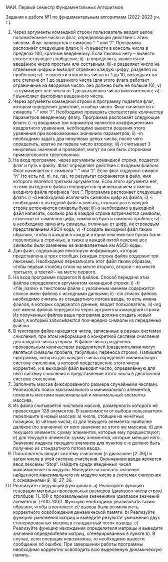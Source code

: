МАИ. Первый семестр Фундаментальных Алгоритмов

Задания к работе №1 по фундаментальным
алгоритмам (2022-2023 уч. г.).
1. Через аргументы командной строки пользователь вводит целое
положительное число и флаг, определяющий действие с этим числом.
Флаг начинается с символа “-” или “/”. Программа распознаёт
следующие флаги:
i) -h вывести в консоль числа в пределах 100, кратные введённому.
Если таковых нету – вывести соответствующее сообщение;
ii) -p определить, является ли введённое число простым или
составным;
iii)-s разделяет число на отдельные цифры и выводит отдельно каждую
цифру, разделяя их пробелом;
iv) -e вывести в консоль числа от 1 до 10, возводя их во все степени от 1
до заданного числа (для этого флага работает ограничение на
вводимое число: оно должно быть не больше 10);
v) -a суммирует все числа от 1 до указанного числа включительно;
vi) -f вычисляет факториал введенного числа.
2. Через аргументы командной строки в программу подается флаг,
который определяет действие, и набор чисел. Флаг начинается с
символа “-” или “/”. Необходимо проверять соответствие количества
параметров введенному флагу. Программа распознаёт следующие
флаги:
i) -q вводимые три параметра являются коэффициентами квадратного
уравнения, необходимо вывести решения этого уравнения при
всевозможных значениях параметров;
ii) -m необходимо задать два ненулевых целых числа, после чего
определить, кратно ли первое число второму;
iii)-t считывает 3 ненулевых значения и проверяет, могут ли они быть
сторонами прямоугольного треугольника.
3. На вход программе, через аргументы командной строки, подается флаг
и путь к файлу. Флаг определяет действие с входным файлом. Флаг
начинается с символа “-” или “/”. Если флаг содержит символ “n” (то
есть nd, ni, ns, na), то результат сохраняется в файл, имя которого
является третьим аргументом. Если этого аргумента нет, то имя
выходного файла генерируется приписыванием к имени входного файла
префикса “out_”. Программа распознает следующие флаги:
i) -d необходимо исключить символы цифр из файла;
ii) -i необходимо в выходной файл написать, сколько раз в каждой
строке встречаются символы букв;
iii)-s необходимо в выходной файл написать, сколько раз в каждой
строке встречаются символы, отличные от символов цифр, символов
букв и символа пробела;
iv) -a необходимо заменить символы, отличные от цифр, их строковым
представлением ASCII-кода;
v) -f создать выходной файл таким образом, чтобы в каждой в каждой
второй лексеме все буквы были переписаны в строчные, а также в
каждой пятой лексеме все символы были заменены на
эквивалентные им ASCII-коды.
4. Дан файл, содержащий некоторую информацию, которая представлена
в трех столбцах (каждая строка файла содержит три лексемы).
Необходимо перезаписать этот файл таким образом, чтобы первый
столбец стоял на месте второго, второй – на месте третьего, а третий –
на месте первого.
5. На вход программе подается 𝑁 файлов. Способ передачи этих файлов
определяется аргументом командной строки:
i) -fi <file_name> в текстовом файле с указанным именем содержится
список имен файлов с исходными данными;
ii) -сin список файлов необходимо считать из стандартного потока
ввода, то есть имена файлов, в которых содержатся данные, вводит
пользователь;
iii)-arg все имена файлов передаются через аргументы командной
строки.
Из полученных файлов ваша программа должна создать новый файл, в
который записываются поочерёдно символы из переданных файлов.
6. В текстовом файле находятся числа, записанные в разных системах
счисления, при этом информация о конкретной системе счисления для
каждого числа утеряна. В файле числа разделены произвольным
количеством разделителей (разделителями могут являться символы
пробела, табуляции, переноса строки). Напишете программу, которая
для каждого числа определяет минимальную систему счисления, в
которой представление этого числа корректно, и в выходной файл
выводит число, определённую для него систему счисления и
представление этого числа в десятичной системе счисления.
7. Заполнить массив фиксированного размера случайными числами.
Реализовать поиск максимального и минимального элементов,
поменять местами максимальный и минимальный элементы массива.
8. Из файла считывается числовой массив, размерность которого не
превосходит 128 элементов. В зависимости от выбора пользователя
перепишите в новый массив:
a) числа, стоящие на нечётных позициях;
b) чётные числа;
c) для текущего элемента: наиболее далёкое (по значению) от него
значение из этого же массива;
d) для текущего элемента: сумму элементов, которые ему
предшествуют;
e) для текущего элемента: сумму элементов, которые меньше него.
Значение индекса текущего элемента для пунктов c-e должно быть
получено из стандартного потока ввода.
9. Пользователь вводит систему счисления (в диапазоне [2..36]) и затем
числа в этой системе счисления. Окончанием ввода является ввод
лексемы “Stop”. Найдите среди введённых чисел максимальное по
модулю. Выведите на консоль значение найденного максимального по
модулю числа в системах счисления с основаниями 9, 18, 27, 36.
10. Реализуйте следующий функционал:
a) Реализуйте функцию генерации матрицы произвольных размеров
(диапазон числа строк/столбцов: [1..10]) с произвольными
значениями (диапазон значений элементов: [-100..100]). Функцию
необходимо реализовать таким образом, чтобы в контексте её
вызова была возможность корректного освобождения
динамической памяти.
b) Реализуйте функцию умножения матриц и выведите результат
умножения двух сгенерированных матриц в стандартный поток
вывода.
c) Реализуйте функцию нахождения определителя матрицы и
выведите значения определителей матриц, сгенерированных в
пункте b).
В случае, если операция невозможна, то необходимо вывести
сообщение об ошибке. При завершении работы программы необходимо
корректно освободить всю выделенную динамическую память.
